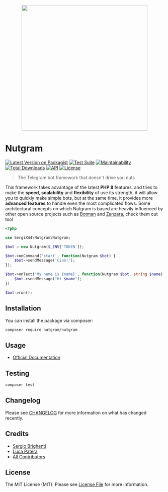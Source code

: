 <p align="center">
  <img src="https://i.imgur.com/0KjYtTJ.png" width="400px">
</p>

# Nutgram

[![Latest Version on Packagist](https://img.shields.io/packagist/v/nutgram/nutgram.svg?style=flat-square)](https://packagist.org/packages/nutgram/nutgram)
[![Test Suite](https://github.com/nutgram/nutgram/actions/workflows/php.yml/badge.svg)](https://github.com/nutgram/nutgram/actions/workflows/php.yml)
[![Maintainability](https://api.codeclimate.com/v1/badges/86c4ca3dae8f64db80f7/maintainability)](https://codeclimate.com/github/nutgram/nutgram/maintainability)
[![Total Downloads](https://img.shields.io/packagist/dt/nutgram/nutgram.svg?style=flat-square)](https://packagist.org/packages/nutgram/nutgram)
[![API](https://img.shields.io/badge/Telegram%20Bot%20API-5.7%09--%20January%2031,%202022-blue.svg)](https://core.telegram.org/bots/api)
[![License](https://poser.pugx.org/nutgram/nutgram/license)](//packagist.org/packages/nutgram/nutgram)

> The Telegram bot framework that doesn't drive you nuts

This framework takes advantage of the latest **PHP 8** features, and tries to make the **speed**, **scalability** and **flexibility** of use its strength, it will allow you to quickly make simple bots, but at the same time, it provides
more **advanced features** to handle even the most complicated flows. Some architectural concepts on which Nutgram is
based are heavily influenced by other open source projects such as [Botman](https://github.com/botman/botman)
and [Zanzara](https://github.com/badfarm/zanzara), check them out too!

```php
<?php

use SergiX44\Nutgram\Nutgram;

$bot = new Nutgram($_ENV['TOKEN']);

$bot->onCommand('start', function(Nutgram $bot) {
    $bot->sendMessage('Ciao!');
});

$bot->onText('My name is {name}', function(Nutgram $bot, string $name) {
    $bot->sendMessage("Hi $name");
})

$bot->run();
```

## Installation

You can install the package via composer:

```bash
composer require nutgram/nutgram
```

## Usage

- [Official Documentation](https://nutgram.dev)

## Testing

```bash
composer test
```

## Changelog

Please see [CHANGELOG](CHANGELOG.md) for more information on what has changed recently.

## Credits

- [Sergio Brighenti](https://github.com/SergiX44)
- [Luca Patera](https://github.com/Lukasss93)
- [All Contributors](../../contributors)

## License

The MIT License (MIT). Please see [License File](LICENSE.md) for more information.

